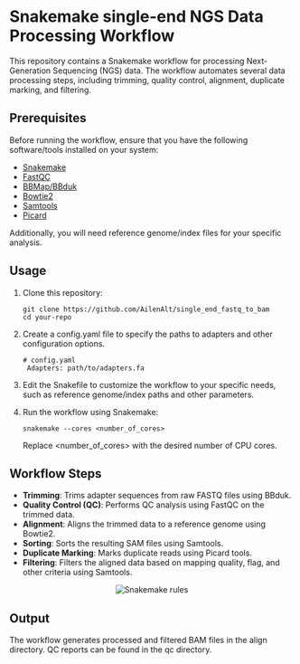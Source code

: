 # Snakemake single-end NGS Data Processing Workflow

This repository contains a Snakemake workflow for processing Next-Generation Sequencing (NGS) data. The workflow automates several data processing steps, including trimming, quality control, alignment, duplicate marking, and filtering.

## Prerequisites

Before running the workflow, ensure that you have the following software/tools installed on your system:

- [Snakemake](https://snakemake.readthedocs.io/en/stable/)
- [FastQC](https://www.bioinformatics.babraham.ac.uk/projects/fastqc/)
- [BBMap/BBduk](https://sourceforge.net/projects/bbmap/)
- [Bowtie2](http://bowtie-bio.sourceforge.net/bowtie2/index.shtml)
- [Samtools](http://www.htslib.org/)
- [Picard](https://broadinstitute.github.io/picard/)

Additionally, you will need reference genome/index files for your specific analysis.

## Usage

1. Clone this repository:

   ```shell
   git clone https://github.com/AilenAlt/single_end_fastq_to_bam
   cd your-repo
2. Create a config.yaml file to specify the paths to adapters and other configuration options.
   ```shell
   # config.yaml
    Adapters: path/to/adapters.fa
3. Edit the Snakefile to customize the workflow to your specific needs, such as reference genome/index paths and other parameters.
4. Run the workflow using Snakemake:
    ```shell
    snakemake --cores <number_of_cores>
    ```
    Replace <number_of_cores> with the desired number of CPU cores.

## Workflow Steps

- **Trimming**: Trims adapter sequences from raw FASTQ files using BBduk.
- **Quality Control (QC)**: Performs QC analysis using FastQC on the trimmed data.
- **Alignment**: Aligns the trimmed data to a reference genome using Bowtie2.
- **Sorting**: Sorts the resulting SAM files using Samtools.
- **Duplicate Marking**: Marks duplicate reads using Picard tools.
- **Filtering**: Filters the aligned data based on mapping quality, flag, and other criteria using Samtools.

<p align="center">
  <img src="https://github.com/AilenAlt/single_end_fastq_to_bam/blob/main/dag.png?raw=true" alt="Snakemake rules">
</p>

  ## Output
  
The workflow generates processed and filtered BAM files in the align directory. QC reports can be found in the qc directory.
